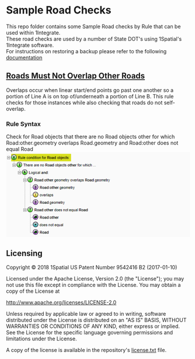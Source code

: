 # Sample Road Checks
This repo folder contains some Sample Road checks by Rule that can be used within 1Integrate.  
These road checks are used by a number of State DOT's using 1Spatial's 1Integrate software.  
For instructions on restoring a backup please refer to the following [documentation](https://1spatial.com/documentation/1integrate/v2_3/Topics/Backup_Restore.htm?Highlight=Restore%20Backup%20Rules)

## [Roads Must Not Overlap Other Roads](RoadsDoNotOverlapOtherRoads.xml)
Overlaps occur when linear start/end points go past one another so a portion of Line A is on top of/underneath a portion of Line B.  This rule checks for those instances while also checking that roads do not self-overlap.
### Rule Syntax
Check for Road objects that there are no Road objects other for which Road:other.geometry overlaps Road.geometry and Road:other does not equal Road
![Alt text](img/RoadsDoNotOverlap_Rule.png?raw=true "Overlaping Roads Rule Screenshot")


## Licensing
Copyright © 2018 1Spatial US Patent Number 9542416 B2 (2017-01-10)

Licensed under the Apache License, Version 2.0 (the "License");
you may not use this file except in compliance with the License.
You may obtain a copy of the License at

   http://www.apache.org/licenses/LICENSE-2.0

Unless required by applicable law or agreed to in writing, software
distributed under the License is distributed on an "AS IS" BASIS,
WITHOUT WARRANTIES OR CONDITIONS OF ANY KIND, either express or implied.
See the License for the specific language governing permissions and
limitations under the License.

A copy of the license is available in the repository's [license.txt](LICENSE) file.